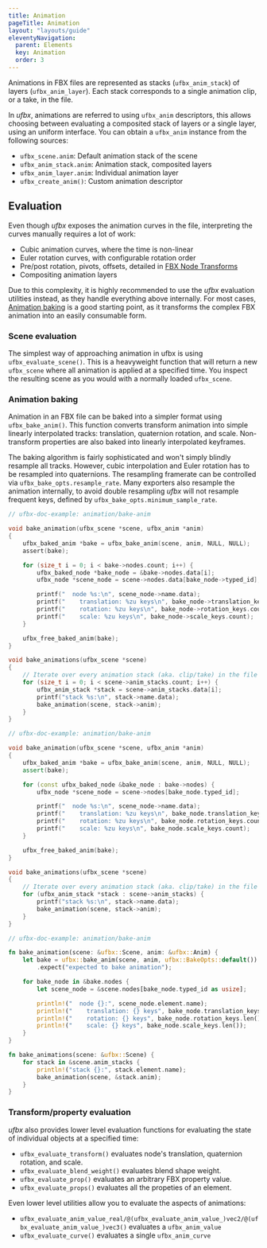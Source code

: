 ```yaml
---
title: Animation
pageTitle: Animation
layout: "layouts/guide"
eleventyNavigation:
  parent: Elements
  key: Animation
  order: 3
---
```


Animations in FBX files are represented as stacks (`ufbx_anim_stack`) of layers (`ufbx_anim_layer`).
Each stack corresponds to a single animation clip, or a take, in the file.

In *ufbx*, animations are referred to using `ufbx_anim` descriptors,
this allows choosing between evaluating a composited stack of layers or a single layer,
using an uniform interface.
You can obtain a `ufbx_anim` instance from the following sources:

* `ufbx_scene.anim`: Default animation stack of the scene
* `ufbx_anim_stack.anim`: Animation stack, composited layers
* `ufbx_anim_layer.anim`: Individual animation layer
* `ufbx_create_anim()`: Custom animation descriptor

## Evaluation

Even though *ufbx* exposes the animation curves in the file,
interpreting the curves manually requires a lot of work:

* Cubic animation curves, where the time is non-linear
* Euler rotation curves, with configurable rotation order
* Pre/post rotation, pivots, offsets, detailed in [FBX Node Transforms](/fbx/node-transforms/)
* Compositing animation layers

Due to this complexity,
it is highly recommended to use the *ufbx* evaluation utilities instead,
as they handle everything above internally.
For most cases, [Animation baking](#animation-baking) is a good starting point,
as it transforms the complex FBX animation into an easily consumable form.

### Scene evaluation

The simplest way of approaching animation in ufbx is using `ufbx_evaluate_scene()`.
This is a heavyweight function that will return a new `ufbx_scene` where all animation is applied at a specified time.
You inspect the resulting scene as you would with a normally loaded `ufbx_scene`.

### Animation baking

Animation in an FBX file can be baked into a simpler format using `ufbx_bake_anim()`.
This function converts transform animation into simple linearly interpolated tracks:
translation, quaternion rotation, and scale.
Non-transform properties are also baked into linearly interpolated keyframes.

The baking algorithm is fairly sophisticated and won't simply blindly resample all tracks.
However, cubic interpolation and Euler rotation has to be resampled into quaternions.
The resampling framerate can be controlled via `ufbx_bake_opts.resample_rate`.
Many exporters also resample the animation internally,
to avoid double resampling *ufbx* will not resample frequent keys,
defined by `ufbx_bake_opts.minimum_sample_rate`.

```c
// ufbx-doc-example: animation/bake-anim

void bake_animation(ufbx_scene *scene, ufbx_anim *anim)
{
    ufbx_baked_anim *bake = ufbx_bake_anim(scene, anim, NULL, NULL);
    assert(bake);

    for (size_t i = 0; i < bake->nodes.count; i++) {
        ufbx_baked_node *bake_node = &bake->nodes.data[i];
        ufbx_node *scene_node = scene->nodes.data[bake_node->typed_id];

        printf("  node %s:\n", scene_node->name.data);
        printf("    translation: %zu keys\n", bake_node->translation_keys.count);
        printf("    rotation: %zu keys\n", bake_node->rotation_keys.count);
        printf("    scale: %zu keys\n", bake_node->scale_keys.count);
    }

    ufbx_free_baked_anim(bake);
}

void bake_animations(ufbx_scene *scene)
{
    // Iterate over every animation stack (aka. clip/take) in the file
    for (size_t i = 0; i < scene->anim_stacks.count; i++) {
        ufbx_anim_stack *stack = scene->anim_stacks.data[i];
        printf("stack %s:\n", stack->name.data);
        bake_animation(scene, stack->anim);
    }
}
```

```cpp
// ufbx-doc-example: animation/bake-anim

void bake_animation(ufbx_scene *scene, ufbx_anim *anim)
{
    ufbx_baked_anim *bake = ufbx_bake_anim(scene, anim, NULL, NULL);
    assert(bake);

    for (const ufbx_baked_node &bake_node : bake->nodes) {
        ufbx_node *scene_node = scene->nodes[bake_node.typed_id];

        printf("  node %s:\n", scene_node->name.data);
        printf("    translation: %zu keys\n", bake_node.translation_keys.count);
        printf("    rotation: %zu keys\n", bake_node.rotation_keys.count);
        printf("    scale: %zu keys\n", bake_node.scale_keys.count);
    }

    ufbx_free_baked_anim(bake);
}

void bake_animations(ufbx_scene *scene)
{
    // Iterate over every animation stack (aka. clip/take) in the file
    for (ufbx_anim_stack *stack : scene->anim_stacks) {
        printf("stack %s:\n", stack->name.data);
        bake_animation(scene, stack->anim);
    }
}
```

```rust
// ufbx-doc-example: animation/bake-anim

fn bake_animation(scene: &ufbx::Scene, anim: &ufbx::Anim) {
    let bake = ufbx::bake_anim(scene, anim, ufbx::BakeOpts::default())
        .expect("expected to bake animation");

    for bake_node in &bake.nodes {
        let scene_node = &scene.nodes[bake_node.typed_id as usize];

        println!("  node {}:", scene_node.element.name);
        println!("    translation: {} keys", bake_node.translation_keys.len());
        println!("    rotation: {} keys", bake_node.rotation_keys.len());
        println!("    scale: {} keys", bake_node.scale_keys.len());
    }
}

fn bake_animations(scene: &ufbx::Scene) {
    for stack in &scene.anim_stacks {
        println!("stack {}:", stack.element.name);
        bake_animation(scene, &stack.anim);
    }
}
```

### Transform/property evaluation

*ufbx* also provides lower level evaluation functions for evaluating the state of individual objects at a specified time:

* `ufbx_evaluate_transform()` evaluates node's translation, quaternion rotation, and scale.
* `ufbx_evaluate_blend_weight()` evaluates blend shape weight.
* `ufbx_evaluate_prop()` evaluates an arbitrary FBX property value.
* `ufbx_evaluate_props()` evaluates all the propeties of an element.

Even lower level utilities allow you to evaluate the aspects of animations:

* `ufbx_evaluate_anim_value_real/@(ufbx_evaluate_anim_value_)vec2/@(ufbx_evaluate_anim_value_)vec3()` evaluates a `ufbx_anim_value`
* `ufbx_evaluate_curve()` evaluates a single `ufbx_anim_curve`
